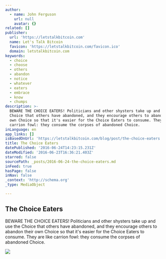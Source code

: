 ```yaml
---
author:
  - name: John Ferguson
    url: null
    avatar: {}
related: []
publisher:
  url: 'https://letstalkbitcoin.com'
  name: Let's Talk Bitcoin
  favicon: 'https://letstalkbitcoin.com/favicon.ico'
  domain: letstalkbitcoin.com
keywords:
  - choice
  - choose
  - others
  - abandon
  - notice
  - whatever
  - eaters
  - embrace
  - know
  - chumps
description: >-
  BEWARE THE CHOICE EATERS! Politicians and other shysters take up and use the
  Choice that others have abandoned, and they encourage others to abandon their
  own Choice so that it's easier for the Choice Eaters to consume. They are like
  carrion fowl: they consume the corpses of abandoned Choice.
inLanguage: en
app_links: []
isBasedOnUrl: 'https://letstalkbitcoin.com/blog/post/the-choice-eaters'
title: The Choice Eaters
datePublished: '2016-06-24T14:23:15.231Z'
dateModified: '2016-06-23T16:36:21.403Z'
starred: false
sourcePath: _posts/2016-06-24-the-choice-eaters.md
inFeed: true
hasPage: false
inNav: false
_context: 'http://schema.org'
_type: MediaObject

---
```

<article style=""><h1>The Choice Eaters</h1><p>BEWARE THE CHOICE EATERS! Politicians and other shysters take up and use the Choice that others have abandoned, and they encourage others to abandon their own Choice so that it's easier for the Choice Eaters to consume. They are like carrion fowl: they consume the corpses of abandoned Choice.</p><img src="https://letstalkbitcoin.com/files/blogs/1838-55dd535a3db71fa3f0eb66c082a3b11dccbf25623df5e288e41a78540e5a22b6.jpg" /></article>
